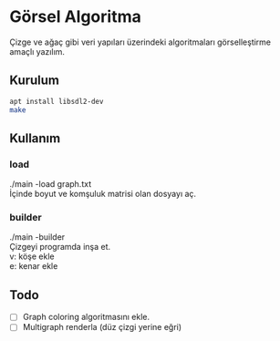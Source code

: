 # Görsel Algoritma
Çizge ve ağaç gibi veri yapıları üzerindeki algoritmaları görselleştirme amaçlı yazılım.

## Kurulum
```bash
apt install libsdl2-dev
make
```

## Kullanım

### load

./main -load graph.txt\
İçinde boyut ve komşuluk matrisi olan dosyayı aç.


### builder

./main -builder\
Çizgeyi programda inşa et.\
v: köşe ekle\
e: kenar ekle

## Todo
+ [ ] Graph coloring algoritmasını ekle.
+ [ ] Multigraph renderla (düz çizgi yerine eğri)
